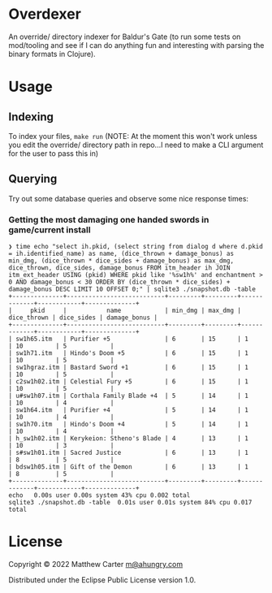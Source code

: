 # Overdexer

An override/ directory indexer for Baldur's Gate (to run some tests on
mod/tooling and see if I can do anything fun and interesting with
parsing the binary formats in Clojure).

# Usage

## Indexing

To index your files, `make run` (NOTE: At the moment this won't work
unless you edit the override/ directory path in repo...I need to make
a CLI argument for the user to pass this in)

## Querying

Try out some database queries and observe some nice response times:

### Getting the most damaging one handed swords in game/current install

```
❯ time echo "select ih.pkid, (select string from dialog d where d.pkid = ih.identified_name) as name, (dice_thrown + damage_bonus) as min_dmg, (dice_thrown * dice_sides + damage_bonus) as max_dmg, dice_thrown, dice_sides, damage_bonus FROM itm_header ih JOIN itm_ext_header USING (pkid) WHERE pkid like '%sw1h%' and enchantment > 0 AND damage_bonus < 30 ORDER BY (dice_thrown * dice_sides) + damage_bonus DESC LIMIT 10 OFFSET 0;" | sqlite3 ./snapshot.db -table
+--------------+---------------------------+---------+---------+-------------+------------+--------------+
|     pkid     |           name            | min_dmg | max_dmg | dice_thrown | dice_sides | damage_bonus |
+--------------+---------------------------+---------+---------+-------------+------------+--------------+
| sw1h65.itm   | Purifier +5               | 6       | 15      | 1           | 10         | 5            |
| sw1h71.itm   | Hindo's Doom +5           | 6       | 15      | 1           | 10         | 5            |
| sw1hgraz.itm | Bastard Sword +1          | 6       | 15      | 1           | 10         | 5            |
| c2sw1h02.itm | Celestial Fury +5         | 6       | 15      | 1           | 10         | 5            |
| u#sw1h07.itm | Corthala Family Blade +4  | 5       | 14      | 1           | 10         | 4            |
| sw1h64.itm   | Purifier +4               | 5       | 14      | 1           | 10         | 4            |
| sw1h70.itm   | Hindo's Doom +4           | 5       | 14      | 1           | 10         | 4            |
| h_sw1h02.itm | Kerykeion: Stheno's Blade | 4       | 13      | 1           | 10         | 3            |
| s#sw1h01.itm | Sacred Justice            | 6       | 13      | 1           | 8          | 5            |
| bdsw1h05.itm | Gift of the Demon         | 6       | 13      | 1           | 8          | 5            |
+--------------+---------------------------+---------+---------+-------------+------------+--------------+
echo   0.00s user 0.00s system 43% cpu 0.002 total
sqlite3 ./snapshot.db -table  0.01s user 0.01s system 84% cpu 0.017 total
```

# License

Copyright © 2022 Matthew Carter <m@ahungry.com>

Distributed under the Eclipse Public License version 1.0.
